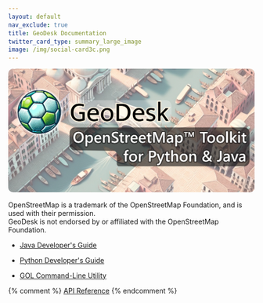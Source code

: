 ```yaml
---
layout: default
nav_exclude: true
title: GeoDesk Documentation
twitter_card_type: summary_large_image
image: /img/social-card3c.png
---
```


<img src="/img/social-card3.png" style="border-radius: 10px;">

<p class="disclaimer">
OpenStreetMap is a trademark of the OpenStreetMap Foundation, and is used with their permission.<br>
GeoDesk is not endorsed by or affiliated with the OpenStreetMap Foundation.
</p>

- [Java Developer's Guide](/java)

- [Python Developer's Guide](/python)

- [GOL Command-Line Utility](/gol)

{% comment %}
[API Reference](api.md)
{% endcomment %}
